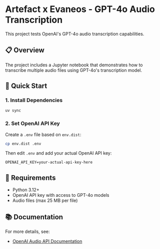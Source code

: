 # Artefact x Evaneos - GPT-4o Audio Transcription

This project tests OpenAI's GPT-4o audio transcription capabilities.

## 📋 Overview

The project includes a Jupyter notebook that demonstrates how to transcribe multiple audio files using GPT-4o's transcription model.

## 🚀 Quick Start

### 1. Install Dependencies

```bash
uv sync
```

### 2. Set OpenAI API Key

Create a `.env` file based on `env.dist`:

```bash
cp env.dist .env
```

Then edit `.env` and add your actual OpenAI API key:

```
OPENAI_API_KEY=your-actual-api-key-here
```

## 📝 Requirements

- Python 3.12+
- OpenAI API key with access to GPT-4o models
- Audio files (max 25 MB per file)

## 📚 Documentation

For more details, see:
- [OpenAI Audio API Documentation](https://platform.openai.com/docs/models/gpt-4o-transcribe)

